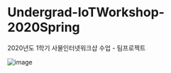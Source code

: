 # Undergrad-IoTWorkshop-2020Spring
2020년도 1학기 사물인터넷워크샵 수업 - 팀프로젝트

![image](https://user-images.githubusercontent.com/71384891/113805589-bc4fbf00-979b-11eb-9dcd-3a6f4769ccc7.png)
